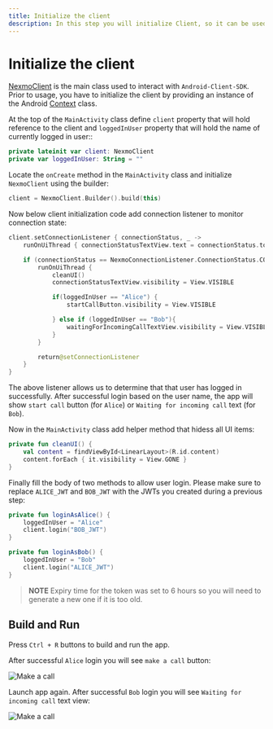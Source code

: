 ```yaml
---
title: Initialize the client
description: In this step you will initialize Client, so it can be used within the application.
---
```


# Initialize the client

[NexmoClient](https://developer.nexmo.com/sdk/stitch/android/com/nexmo/client/NexmoClient.html) is the main class used to interact with `Android-Client-SDK`. Prior to usage, you have to initialize the client by providing an instance of the Android [Context](https://developer.android.com/reference/android/content/Context) class. 

At the top of the `MainActivity` class define `client` property that will hold reference to the client and `loggedInUser` property that will hold the name of currently logged in user::

```kotlin
private lateinit var client: NexmoClient
private var loggedInUser: String = ""
```

Locate the `onCreate` method in the `MainActivity` class and initialize `NexmoClient` using the builder:

```kotlin
client = NexmoClient.Builder().build(this)
```

Now below client initialization code add connection listener to monitor connection state:

```kotlin
client.setConnectionListener { connectionStatus, _ ->
    runOnUiThread { connectionStatusTextView.text = connectionStatus.toString() }

    if (connectionStatus == NexmoConnectionListener.ConnectionStatus.CONNECTED) {
        runOnUiThread {
            cleanUI()
            connectionStatusTextView.visibility = View.VISIBLE

            if(loggedInUser == "Alice") {
                startCallButton.visibility = View.VISIBLE

            } else if (loggedInUser == "Bob"){
                waitingForIncomingCallTextView.visibility = View.VISIBLE
            }
        }

        return@setConnectionListener
    }
}
```

The above listener allows us to determine that that user has logged in successfully. After successful login based on the user name, the app will show `start call` button (for `Alice`) or `Waiting for incoming call` text (for `Bob`).

Now in the `MainActivity` class add helper method that hidess all UI items:

```kotlin
private fun cleanUI() {
    val content = findViewById<LinearLayout>(R.id.content)
    content.forEach { it.visibility = View.GONE }
}
```
 
 Finally fill the body of two methods to allow user login. Please make sure to replace `ALICE_JWT` and `BOB_JWT` with the JWTs you created during a previous step:

```kotlin
private fun loginAsAlice() {
    loggedInUser = "Alice"
    client.login("BOB_JWT")
}

private fun loginAsBob() {
    loggedInUser = "Bob"
    client.login("ALICE_JWT")
}
```

> **NOTE** Expiry time for the token was set to 6 hours so you will need to generate a new one if it is too old.

## Build and Run

Press `Ctrl + R` buttons to build and run the app. 

After successful `Alice` login you will see `make a call` button:

![Make a call](/screenshots/tutorials/client-sdk/app-to-app/call-screen-alice.png)

Launch app again. After successful `Bob` login you will see `Waiting for incoming call` text view:

![Make a call](/screenshots/tutorials/client-sdk/app-to-app/call-screen-alice.png)
